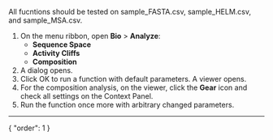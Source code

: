 All fucntions should be tested on sample_FASTA.csv, sample_HELM.csv, and sample_MSA.csv.

1. On the menu ribbon, open **Bio** > **Analyze**:
   * **Sequence Space** 
   * **Activity Cliffs** 
   * **Composition** 
1. A dialog opens. 
2. Click OK to run a function with default parameters. A viewer opens.
2. For the composition analysis, on the viewer, click the **Gear** icon and check all settings on the Context Panel.
3. Run the function once more with arbitrary changed parameters.

---
{
  "order": 1
}
